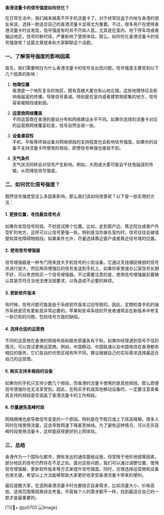 **香港流量卡的信号强度如何优化？**

在日常生活中，我们越来越离不开手机流量卡了。对于经常往返于内地与香港的朋友来说，选择一款适合自己的香港流量卡显得尤为重要。不过，很多用户在使用香港流量卡时会发现，信号强度有时并不尽如人意。尤其是在室内、地下停车场或者偏远地区，信号时断时续，严重影响了使用体验。那么，如何优化香港流量卡的信号强度呢？这篇文章就来和大家聊聊这个话题。

### 一、了解信号强度的影响因素

首先，我们需要明白为什么香港流量卡的信号会出现问题。信号强度主要受到以下几个因素的影响：

1. **地理位置**  
   香港是一个地形复杂的地区，既有高楼大厦也有山地丘陵。这些地理特征会影响电磁波的传播，导致信号衰减。特别是在室内或者建筑物密集的地方，信号容易被阻挡或削弱。

2. **运营商网络覆盖**  
   不同运营商在香港的基站分布和网络建设水平不同。如果你选择的流量卡对应的运营商网络覆盖较差，信号自然会弱一些。

3. **设备兼容性**  
   手机、平板等终端设备对网络频段的支持程度也会影响信号强度。如果你的设备不支持流量卡所使用的频段，即使信号再强也接收不到。

4. **天气条件**  
   天气状况同样会对信号产生影响。例如，大雨或大雾可能会干扰电磁波的传输，从而降低信号强度。

### 二、如何优化信号强度？

既然信号强度受这么多因素影响，那么我们该如何改善呢？以下是一些实用的方法：

#### 1. 更换位置，寻找最佳信号点
如果你发现信号较弱，不妨尝试换个位置。比如，走到窗户边、靠近阳台或者户外空旷的地方，这样可以让信号更强一些。特别是当你身处室内时，信号往往会被墙壁和其他障碍物阻挡。如果条件允许，尽量选择靠近窗户或者靠近信号塔的位置。

#### 2. 使用信号增强器
信号增强器是一种专门用来放大手机信号的小型设备。它通过天线捕捉微弱的信号并进行放大，然后再将增强后的信号发送到手机上。如果你家里或办公室信号长期不好，可以考虑购买一个信号增强器。不过需要注意的是，使用信号增强器前要确认其是否符合当地法律法规要求，以免造成不必要的麻烦。

#### 3. 更新软件版本
有时候，信号问题可能是由于系统软件版本过旧导致的。因此，定期检查手机的操作系统是否有更新是非常必要的。苹果和安卓系统的开发者通常会在新版本中修复一些已知的问题，包括信号方面的缺陷。

#### 4. 选择合适的运营商
不同的运营商在香港的网络布局和服务质量各有千秋。如果你经常遇到信号不佳的情况，可以尝试更换运营商。例如，中国移动、中国联通以及中国电信在香港都有相应的服务，它们各自的优势区域有所不同。建议根据自己的实际需求选择最适合自己的运营商。

#### 5. 购买支持多频段的设备
如果你的手机只支持少数几个频段，而香港的流量卡使用的是其他频段，那么即便信号很强你也无法享受到。因此，在购买手机或其他移动设备时，一定要注意查看其支持的频段是否涵盖了香港流量卡的工作频段。

#### 6. 尽量避免高峰时段
网络拥堵也是导致信号变差的一个原因。特别是在节假日或上下班高峰期，很多人同时在线使用流量，这会导致网速下降甚至掉线。为了避免这种情况，可以在非高峰时段使用流量卡，这样能获得更好的上网体验。

### 三、总结

香港作为一个国际化都市，拥有发达的通信基础设施，但受限于地形地貌等因素，部分地区的信号仍然存在不足之处。面对这些问题，我们可以通过调整位置、使用信号增强器、更新软件版本等方式来提升信号强度。同时，合理选择运营商和设备也很关键。希望以上方法能够帮助大家更好地享受香港流量卡带来的便利。

最后提醒大家，在选购香港流量卡时也要结合自身需求，比如流量大小、价格高低、适用范围等因素综合考量。毕竟每个人的需求都不一样，找到最适合自己的一款才是最重要的。

[TG💪+ @jx0703 ![Image](https://github.com/user-attachments/assets/dbca1d08-cadb-493c-b0ec-ad6f7a83f270)]